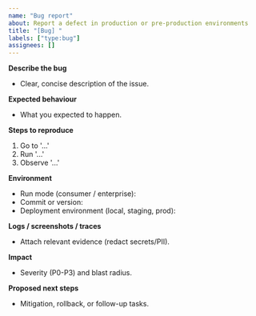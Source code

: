 ```yaml
---
name: "Bug report"
about: Report a defect in production or pre-production environments
title: "[Bug] "
labels: ["type:bug"]
assignees: []
---
```


**Describe the bug**
- Clear, concise description of the issue.

**Expected behaviour**
- What you expected to happen.

**Steps to reproduce**
1. Go to '...'
2. Run '...'
3. Observe '...'

**Environment**
- Run mode (consumer / enterprise):
- Commit or version:
- Deployment environment (local, staging, prod):

**Logs / screenshots / traces**
- Attach relevant evidence (redact secrets/PII).

**Impact**
- Severity (P0-P3) and blast radius.

**Proposed next steps**
- Mitigation, rollback, or follow-up tasks.

